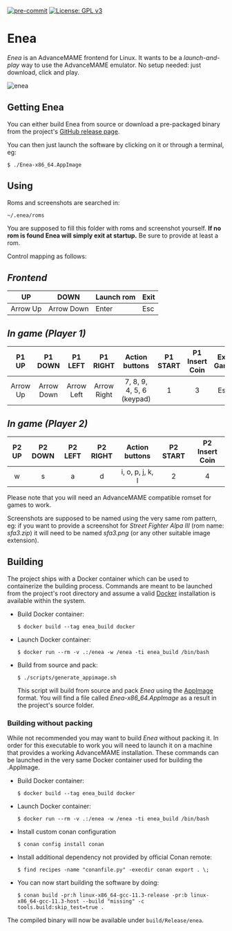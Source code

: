 [![pre-commit](https://img.shields.io/badge/pre--commit-enabled-brightgreen?logo=pre-commit)](https://github.com/pre-commit/pre-commit)
[![License: GPL v3](https://img.shields.io/badge/License-GPLv3-blue.svg)](https://www.gnu.org/licenses/gpl-3.0)
# Enea
*Enea* is an AdvanceMAME frontend for Linux. It wants to be a *launch-and-play* way to use the AdvanceMAME emulator. No setup needed: just download, click and play.

![enea](https://i.ibb.co/KmNmqRf/enea-v0-1-0.png)

## Getting Enea
You can either build Enea from source or download a pre-packaged binary from the project's [GitHub release page](https://github.com/Slashcash/enea/releases/latest).

You can then just launch the software by clicking on it or through a terminal, eg:

`$ ./Enea-x86_64.AppImage`

## Using
Roms and screenshots are searched in:

`~/.enea/roms`

You are supposed to fill this folder with roms and screenshot yourself. **If no rom is found Enea will simply exit at startup.** Be sure to provide at least a rom.

Control mapping as follows:

*Frontend*
---
| UP       | DOWN       | Launch rom | Exit |
|----------|------------|------------|------|
| Arrow Up | Arrow Down | Enter      | Esc  |

*In game (Player 1)*
---
|   P1 UP  |   P1 DOWN  |   P1 LEFT  |   P1 RIGHT  |       Action buttons      | P1 START | P1 Insert Coin | Exit Game |
|:--------:|:----------:|:----------:|:-----------:|:-------------------------:|:--------:|:--------------:|:---------:|
| Arrow Up | Arrow Down | Arrow Left | Arrow Right | 7, 8, 9, 4, 5, 6 (keypad) |     1    |        3       |    Esc    |

*In game (Player 2)*
---
| P2 UP | P2 DOWN | P2 LEFT | P2 RIGHT |  Action buttons  | P2 START | P2 Insert Coin |
|:-----:|:-------:|:-------:|:--------:|:----------------:|:--------:|:--------------:|
|   w   |    s    |    a    |     d    | i, o, p, j, k, l |     2    |        4       |

Please note that you will need an AdvanceMAME compatible romset for games to work.

Screenshots are supposed to be named using the very same rom pattern, eg:
if you want to provide a screenshot for *Street Fighter Alpa III* (rom name: *sfa3.zip*) it will need to be named *sfa3.png* (or any other suitable image extension).

## Building
The project ships with a Docker container which can be used to containerize the building process. Commands are meant to be launched from the project's root directory and assume a valid [Docker](https://www.docker.com/get-started/) installation is available within the system.

- Build Docker container:

    `$ docker build --tag enea_build docker`

- Launch Docker container:

    `$ docker run --rm -v .:/enea -w /enea -ti enea_build /bin/bash`

- Build from source and pack:

    `$ ./scripts/generate_appimage.sh`

    This script will build from source and pack *Enea* using the [AppImage](https://appimage.org/) format. You will find a file called *Enea-x86_64.AppImage* as a result in the project's source folder.

### Building without packing

While not recommended you may want to build *Enea* without packing it. In order for this executable to work you will need to launch it on a machine that provides a working AdvanceMAME installation. These commands can be launched in the very same Docker container used for building the .AppImage.

- Build Docker container:

    `$ docker build --tag enea_build docker`

- Launch Docker container:

    `$ docker run --rm -v .:/enea -w /enea -ti enea_build /bin/bash`

- Install custom conan configuration

    `$ conan config install conan`

- Install additional dependency not provided by official Conan remote:

    `$ find recipes -name "conanfile.py" -execdir conan export . \;`

- You can now start building the software by doing:

    `$ conan build -pr:h linux-x86_64-gcc-11.3-release -pr:b linux-x86_64-gcc-11.3-host --build "missing" -c tools.build:skip_test=true .`

The compiled binary will now be available under `build/Release/enea`.
